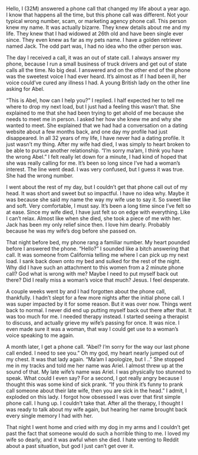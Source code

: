 Hello, I (32M) answered a phone call that changed my life about a year ago. I know that happens all the time, but this phone call was different. Not your typical wrong number, scam, or marketing agency phone call. This person knew my name. It was actually bizarre. They knew details about me and my life. They knew that I had widowed at 26th old and have been single ever since. They even knew as far as my pets name. I have a golden retriever named Jack. The odd part was, I had no idea who the other person was. 

The day I received a call, it was an out of state call. I always answer my phone, because I run a small business of truck drivers and get out of state calls all the time. No big deal. I answered and on the other end of the phone was the sweetest voice I had ever heard. It’s almost as if I had been ill, her voice could’ve cured any illness I had. A young British lady on the other line asking for Abel. 

“This is Abel, how can I help you?” I replied. I half expected her to tell me where to drop my next load, but I just had a feeling this wasn’t that. She explained to me that she had been trying to get ahold of me because she needs to meet me in person. I asked her how she knew me and why she wanted to meet. She explained that we had had a conversation on a dating website about a few months back, and one day my profile had just disappeared. In all 32 years of my life, I have never had a dating profile. It just wasn’t my thing. After my wife had died, I was simply to heart broken to be able to pursue another relationship. “I’m sorry ma’am, I think you have the wrong Abel.” I felt really let down for a minute, I had kind of hoped that she was really calling for me. It’s been so long since I’ve had a woman’s interest. The line went dead. I was very confused, but I guess it was true. She had the wrong number. 

I went about the rest of my day, but I couldn’t get that phone call out of my head. It was short and sweet but so impactful. I have no idea why. Maybe it was because she said my name the way my wife use to say it. So sweet like and soft. Very comfortable, I must say. It’s been a long time since I’ve felt so at ease. Since my wife died, I have just felt so on edge with everything. Like I can’t relax. Almost like when she died, she took a piece of me with her. Jack has been my only relief since then. I love him dearly. Probably because he was my wife’s dog before she passed on. 

That night before bed, my phone rang a familiar number. My heart pounded before I answered the phone. “Hello?” I sounded like a bitch answering that call. It was someone from California telling me where I can pick up my next load. I sank back down onto my bed and sulked for the rest of the night. Why did I have such an attachment to this women from a 2 minute phone call? God what is wrong with me? Maybe I need to put myself back out there? Did I really miss a woman’s voice that much? Jesus. I feel desperate. 

A couple weeks went by and I had forgotten about the phone call, thankfully. I hadn’t slept for a few more nights after the initial phone call. I was super impacted by it for some reason. But it was over now. Things went back to normal. I never did end up putting myself back out there after that. It was too much for me. I needed therapy instead. I started seeing a therapist to discuss, and actually grieve my wife’s passing for once. It was nice. I even made sure it was a woman, that way I could get use to a woman’s voice speaking to me again. 

A month later, I get a phone call. “Abel? I’m sorry for the way our last phone call ended. I need to see you.” Oh my god, my heart nearly jumped out of my chest. It was that lady again. “Ma’am I apologize, but I ..” She stopped me in my tracks and told me her name was Ariel. I almost threw up at the sound of that. My late wife’s name was Ariel. I was physically too stunned to speak. What could I even say? For a second, I got really angry because I thought this was some kind of sick prank. “If you think it’s funny to prank call someone about their late wife, then you are sick in the head.” I admit, I exploded on this lady. I forgot how obsessed I was over that first simple phone call. I hung up. I couldn’t take that. After all the therapy, I thought I was ready to talk about my wife again, but hearing her name brought back every single memory I had with her. 

That night I went home and cried with my dog in my arms and I couldn’t get past the fact that someone would do such a horrible thing to me. I loved my wife so dearly, and it was awful when she died. I hate venting to Reddit about a past situation, but god I just can’t get over it.